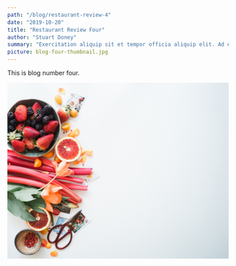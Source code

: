 ```yaml
---
path: "/blog/restaurant-review-4"
date: "2019-10-20"
title: "Restaurant Review Four"
author: "Stuart Doney"
summary: "Exercitation aliquip sit et tempor officia aliquip elit. Ad enim quis exercitation cillum aliqua quis quis incididunt id magna. Culpa est velit voluptate ullamco nostrud non qui et ut ipsum anim veniam. Voluptate qui labore excepteur officia nisi commodo nisi excepteur irure reprehenderit sit incididunt adipisicing."
picture: blog-four-thumbnail.jpg
---
```


This is blog number four.

![picture](./blog-four-thumbnail.jpg)
